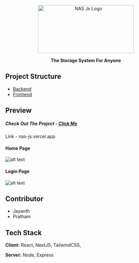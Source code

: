 
<p align="center">
  <img src="https://raw.githubusercontent.com/raunaksingh9800/NAS-System/main/IMG/LOGO.png" alt="NAS Js Logo" width="300" height="150">
</p>

<p align="center"><b>The Storage System For Anyone</b></p>

## Project Structure

- [Backend](./Backend)
- [Frontend](https://github.com/raunaksingh9800/frontend)

## Preview

##### Check Out The Project - [Click Me](https://nas-js.vercel.app)
Link - nas-js.vercel.app

#### Home Page
![alt text](https://raw.githubusercontent.com/raunaksingh9800/NAS-System/main/IMG/HOME-PAGE.png)

#### Login Page
![alt text](https://raw.githubusercontent.com/raunaksingh9800/NAS-System/main/IMG/LOGIN%20-%20Desktop.png)

## Contributor
- Jayanth
- Pratham

## Tech Stack

**Client:** React, NextJS, TailwindCSS,

**Server:** Node, Express




<!-- Last edit by pratham -->
